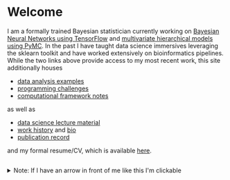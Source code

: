 
# Welcome

I am a formally trained Bayesian statistician
currently working on
[Bayesian Neural Networks using TensorFlow](https://github.com/pointOfive/Home/tree/master/Analysis/Projects/TF_K_P#tensorflow--keras)
and [multivariate hierarchical models using PyMC](https://github.com/pointOfive/Home/tree/master/Analysis/Projects/PyMC#pymc-examples).
In the past I have taught data science immersives leveraging the 
sklearn toolkit and have worked extensively on bioinformatics pipelines.
While the two links above provide access to my most recent work,
this site additionally houses
- [data analysis examples](https://github.com/pointOfive/Home/tree/master/Analysis#data-analysis-with-python)
- [programming challenges](https://github.com/pointOfive/Examples/tree/master/Code#coding)
- [computational framework notes](https://github.com/pointOfive/Examples/tree/master/Compute#computing)

as well as 
- [data science lecture material](https://github.com/pointOfive/Lectures#lecture-material)
- [work history](https://github.com/pointOfive/Examples/tree/master/Experience#work-experience) and [bio](https://github.com/pointOfive/Examples/tree/master/Bio#about)
- [publication record](https://github.com/pointOfive/Examples/tree/master/Publications#publications)

and my formal resume/CV, which is available [here](SchwartzCV.pdf). 

##  


<details>
<summary>
Note: If I have an arrow in front of me like this I'm clickable
</summary>

<br>

and I expand to reveal further information.
</details>

